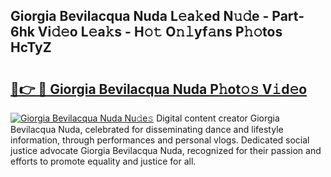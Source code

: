 ## Giorgia Bevilacqua Nuda L𝚎a𝚔ed N𝚞𝚍e - Part-6hk Vi𝚍𝚎o L𝚎a𝚔s - H𝚘𝚝 O𝚗𝚕yf𝚊ns P𝚑𝚘tos HcTyZ

# <h2><a href="http://kf20nt.oniu.top/?m=Giorgia+Bevilacqua+Nuda">🔗👉 🔴 Giorgia Bevilacqua Nuda P𝚑ot𝚘𝚜 V𝚒d𝚎o</a></h2>

[![Giorgia Bevilacqua Nuda Nu𝚍e𝚜](https://i.imgur.com/0qMVB7G.gif)](http://kf20nt.oniu.top/?m=Giorgia+Bevilacqua+Nuda)
Digital content creator Giorgia Bevilacqua Nuda, celebrated for disseminating dance and lifestyle information, through performances and personal vlogs. Dedicated social justice advocate Giorgia Bevilacqua Nuda, recognized for their passion and efforts to promote equality and justice for all.  
